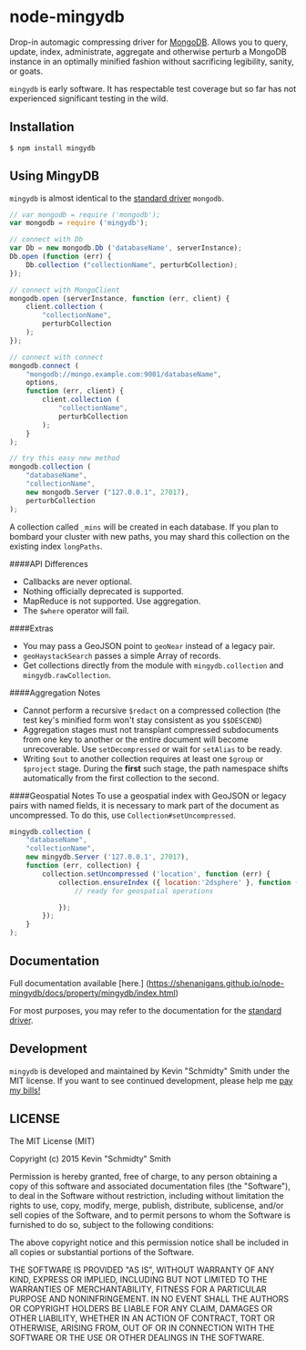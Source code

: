 node-mingydb
============
Drop-in automagic compressing driver for [MongoDB](http://www.mongodb.org/). Allows you to query,
update, index, administrate, aggregate and otherwise perturb a MongoDB instance in an optimally
minified fashion without sacrificing legibility, sanity, or goats.

`mingydb` is early software. It has respectable test coverage but so far has not experienced
significant testing in the wild.


Installation
------------
```shell
$ npm install mingydb
```


Using MingyDB
-------------
`mingydb` is almost identical to the
[standard driver](http://mongodb.github.io/node-mongodb-native/1.4/) `mongodb`.

```javascript
// var mongodb = require ('mongodb');
var mongodb = require ('mingydb');

// connect with Db
var Db = new mongodb.Db ('databaseName', serverInstance);
Db.open (function (err) {
    Db.collection ("collectionName", perturbCollection);
});

// connect with MongoClient
mongodb.open (serverInstance, function (err, client) {
    client.collection (
        "collectionName",
        perturbCollection
    );
});

// connect with connect
mongodb.connect (
    "mongodb://mongo.example.com:9001/databaseName",
    options,
    function (err, client) {
        client.collection (
            "collectionName",
            perturbCollection
        );
    }
);

// try this easy new method
mongodb.collection (
    "databaseName",
    "collectionName",
    new mongodb.Server ("127.0.0.1", 27017),
    perturbCollection
);
```

A collection called `_mins` will be created in each database. If you plan to bombard your cluster
with new paths, you may shard this collection on the existing index `longPaths`.

####API Differences
 * Callbacks are never optional.
 * Nothing officially deprecated is supported.
 * MapReduce is not supported. Use aggregation.
 * The `$where` operator will fail.

####Extras
 * You may pass a GeoJSON point to `geoNear` instead of a legacy pair.
 * `geoHaystackSearch` passes a simple Array of records.
 * Get collections directly from the module with `mingydb.collection` and `mingydb.rawCollection`.

####Aggregation Notes
 * Cannot perform a recursive `$redact` on a compressed collection (the test key's minified form won't stay consistent as you `$$DESCEND`)
 * Aggregation stages must not transplant compressed subdocuments from one key to another or the entire document will become unrecoverable. Use `setDecompressed` or wait for `setAlias` to be ready.
 * Writing `$out` to another collection requires at least one `$group` or `$project` stage. During the **first** such stage, the path namespace shifts automatically from the first collection to the second.

####Geospatial Notes
To use a geospatial index with GeoJSON or legacy pairs with named fields, it is necessary to mark
part of the document as uncompressed. To do this, use `Collection#setUncompressed`.
```javascript
mingydb.collection (
    "databaseName",
    "collectionName",
    new mingydb.Server ('127.0.0.1', 27017),
    function (err, collection) {
        collection.setUncompressed ('location', function (err) {
            collection.ensureIndex ({ location:'2dsphere' }, function (err) {
                // ready for geospatial operations

            });
        });
    }
);
```


Documentation
-------------
Full documentation available [here.]
(https://shenanigans.github.io/node-mingydb/docs/property/mingydb/index.html)

For most purposes, you may refer to the documentation for the
[standard driver](http://mongodb.github.io/node-mongodb-native/1.4/).


Development
-----------
`mingydb` is developed and maintained by Kevin "Schmidty" Smith under the MIT license. If you want to
see continued development, please help me [pay my bills!](https://www.paypal.com/cgi-bin/webscr?cmd=_donations&business=PN6C2AZTS2FP8&lc=US&currency_code=USD&bn=PP%2dDonationsBF%3abtn_donate_SM%2egif%3aNonHosted)


LICENSE
-------
The MIT License (MIT)

Copyright (c) 2015 Kevin "Schmidty" Smith

Permission is hereby granted, free of charge, to any person obtaining a copy
of this software and associated documentation files (the "Software"), to deal
in the Software without restriction, including without limitation the rights
to use, copy, modify, merge, publish, distribute, sublicense, and/or sell
copies of the Software, and to permit persons to whom the Software is
furnished to do so, subject to the following conditions:

The above copyright notice and this permission notice shall be included in all
copies or substantial portions of the Software.

THE SOFTWARE IS PROVIDED "AS IS", WITHOUT WARRANTY OF ANY KIND, EXPRESS OR
IMPLIED, INCLUDING BUT NOT LIMITED TO THE WARRANTIES OF MERCHANTABILITY,
FITNESS FOR A PARTICULAR PURPOSE AND NONINFRINGEMENT. IN NO EVENT SHALL THE
AUTHORS OR COPYRIGHT HOLDERS BE LIABLE FOR ANY CLAIM, DAMAGES OR OTHER
LIABILITY, WHETHER IN AN ACTION OF CONTRACT, TORT OR OTHERWISE, ARISING FROM,
OUT OF OR IN CONNECTION WITH THE SOFTWARE OR THE USE OR OTHER DEALINGS IN THE
SOFTWARE.

